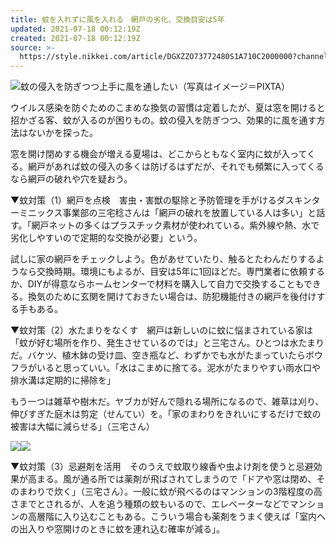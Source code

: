 ```yaml
---
title: 蚊を入れずに風を入れる　網戸の劣化、交換目安は5年
updated: 2021-07-18 00:12:19Z
created: 2021-07-18 00:12:19Z
source: >-
  https://style.nikkei.com/article/DGXZZO73772480S1A710C2000000?channel=DF260120166504&n_cid=LMNST020
---
```


![](https://article-image-ix.nikkei.com/https%3A%2F%2Fimgix-proxy.n8s.jp%2Fcontent%2Fpic%2F20210718%2F96958A88889DE5E1E5E5E0E6EAE2E3E0E2E5E0E2E0E3E2E2E2E2E2E2-DSXZZO7385419014072021000000-PN1-1.jpg?auto=format%2Ccompress&ch=Width%2CDPR&ixlib=php-1.2.1&w=600&s=ecf87602c2fd3678d3d95860593b7d83)蚊の侵入を防ぎつつ上手に風を通したい（写真はイメージ＝PIXTA）

ウイルス感染を防ぐためのこまめな換気の習慣は定着したが、夏は窓を開けると招かざる客、蚊が入るのが困りもの。蚊の侵入を防ぎつつ、効果的に風を通す方法はないかを探った。

窓を開け閉めする機会が増える夏場は、どこからともなく室内に蚊が入ってくる。網戸があれば蚊の侵入の多くは防げるはずだが、それでも頻繁に入ってくるなら網戸の破れや穴を疑おう。

▼蚊対策（1）網戸を点検　害虫・害獣の駆除と予防管理を手がけるダスキンターミニックス事業部の三宅稔さんは「網戸の破れを放置している人は多い」と話す。「網戸ネットの多くはプラスチック素材が使われている。紫外線や熱、水で劣化しやすいので定期的な交換が必要」という。

試しに家の網戸をチェックしよう。色があせていたり、触るとたわんだりするようなら交換時期。環境にもよるが、目安は5年に1回ほどだ。専門業者に依頼するか、DIYが得意ならホームセンターで材料を購入して自力で交換することもできる。換気のために玄関を開けておきたい場合は、防犯機能付きの網戸を後付けする手もある。

▼蚊対策（2）水たまりをなくす　網戸は新しいのに蚊に悩まされている家は「蚊が好む場所を作り、発生させているのでは」と三宅さん。ひとつは水たまりだ。バケツ、植木鉢の受け皿、空き瓶など、わずかでも水がたまっていたらボウフラがいると思っていい。「水はこまめに捨てる。泥水がたまりやすい雨水口や排水溝は定期的に掃除を」

もう一つは雑草や樹木だ。ヤブカが好んで隠れる場所になるので、雑草は刈り、伸びすぎた庭木は剪定（せんてい）を。「家のまわりをきれいにするだけで蚊の被害は大幅に減らせる」（三宅さん）

[![](https://article-image-ix.nikkei.com/https%3A%2F%2Fimgix-proxy.n8s.jp%2Fcontent%2Fpic%2F20210718%2F96958A88889DE5E1E5E5E0E6EAE2E3E0E2E5E0E2E0E3E2E2E2E2E2E2-DSXMZO7377251012072021W11601-PN1-4.jpg?auto=format%2Ccompress&ch=Width%2CDPR&ixlib=php-1.2.1&w=550&s=8371dcbb647972f913d0e8231a0373e5)](https://article-image-ix.nikkei.com/https%3A%2F%2Fimgix-proxy.n8s.jp%2Fcontent%2Fpic%2F20210718%2F96958A88889DE5E1E5E5E0E6EAE2E3E0E2E5E0E2E0E3E2E2E2E2E2E2-DSXMZO7377251012072021W11601-PB1-4.jpg?auto=format%2Ccompress&ch=Width%2CDPR&ixlib=php-1.2.1&w=630&s=0fc9d41eb0ebdbca4e97fb3dd6028bec)[![](https://style.nikkei.com/img/pc/detail/btn04.png)](https://article-image-ix.nikkei.com/https%3A%2F%2Fimgix-proxy.n8s.jp%2Fcontent%2Fpic%2F20210718%2F96958A88889DE5E1E5E5E0E6EAE2E3E0E2E5E0E2E0E3E2E2E2E2E2E2-DSXMZO7377251012072021W11601-PN1-4.jpg?auto=format%2Ccompress&ch=Width%2CDPR&ixlib=php-1.2.1&w=550&s=8371dcbb647972f913d0e8231a0373e5)

▼蚊対策（3）忌避剤を活用　そのうえで蚊取り線香や虫よけ剤を使うと忌避効果が高まる。風が通る所では薬剤が飛ばされてしまうので「ドアや窓は閉め、そのまわりで炊く」（三宅さん）。一般に蚊が飛べるのはマンションの3階程度の高さまでとされるが、人を追う種類の蚊もいるので、エレベーターなどでマンションの高層階に入り込むこともある。こういう場合も薬剤をうまく使えば「室内への出入りや窓開けのときに蚊を連れ込む確率が減る」。